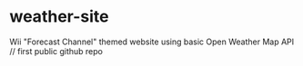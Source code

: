 # weather-site
Wii "Forecast Channel" themed website using basic Open Weather Map API // first public github repo
